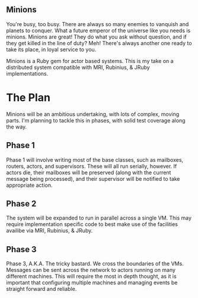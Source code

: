 Minions
---
You're busy, too busy.  There are always so many enemies to vanquish and planets to conquer.  What a future emperor of the universe like you needs is minions.  Minions are great! They do what you ask without question, and if they get killed in the line of duty? Meh!  There's always another one ready to take its place, in loyal service to you.

Minions is a Ruby gem for actor based systems.  This is my take on a distributed system compatible with MRI, Rubinius, & JRuby implementations.


The Plan
===

Minions will be an ambitious undertaking, with lots of complex, moving parts.  I'm planning to tackle this in phases, with solid test coverage along the way.

Phase 1
---

Phase 1 will involve writing most of the base classes, such as mailboxes, routers, actors, and supervisors.  These will all run serially, however.  If actors die, their mailboxes will be preserved (along with the current message being processed), and their supervisor will be notified to take appropriate action.

Phase 2
---

The system will be expanded to run in parallel across a single VM.  This may require implementation specific code to best make use of the facilities availibe via MRI, Rubinius, & JRuby.

Phase 3
---

Phase 3, A.K.A. The tricky bastard.  We cross the boundaries of the VMs.  Messages can be sent across the network to actors running on many different machines.  This will require the most in depth thought, as it is important that configuring multiple machines and managing events be straight forward and reliable.

